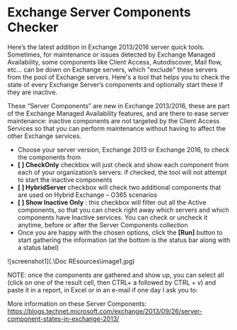 # Exchange Server Components Checker

Here’s the latest addition in Exchange 2013/2016 server quick tools. 
Sometimes, for maintenance or issues detected by Exchange Managed Availability, some components 
like Client Access, Autodiscover, Mail flow, etc... can be down on Exchange servers, which "exclude"
these servers from the pool of Exchange servers.
Here's a tool that helps you to check the state of every Exchange Server’s components and optionally start these if they are inactive.

These “Server Components” are new in Exchange 2013/2016, these are part of the Exchange Managed Availability features, and are there to ease server maintenance: inactive components are not targeted by the Client Access Services so that you can perform maintenance without having to affect the other Exchange services.



-	Choose your server version, Exchange 2013 or Exchange 2016, to check the components from
-	**[  ] CheckOnly** checkbox will just check and show each component from each of your organization’s servers: if checked, the tool will not attempt to start the inactive components
-	**[  ] HybridServer** checkbox will check two additional components that are used on Hybrid Exchange – O365 scenarios
-	**[  ] Show Inactive Only** : this checkbox will filter out all the Active components, so that you can check right away which servers and which components have Inactive services. You can check or uncheck it anytime, before or after the Server Components collection
-	Once you are happy with the chosen options, click the **[Run]** button to start gathering the information (at the bottom is the status bar along with a status label)

![screenshot1](.\Doc REsources\image1.jpg)
 

NOTE: once the components are gathered and show up, you can select all (click on one of the result cell, then CTRL+ a followed by CTRL + v) and paste it in a report, in Excel or in an e-mail if one day I ask you to:
 


More information on these Server Components:
https://blogs.technet.microsoft.com/exchange/2013/09/26/server-component-states-in-exchange-2013/
